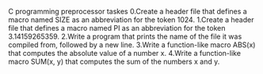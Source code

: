 C programming preprocessor taskes
0.Create a header file that defines a macro named SIZE as an abbreviation for the token 1024.
1.Create a header file that defines a macro named PI as an abbreviation for the token 3.14159265359.
2.Write a program that prints the name of the file it was compiled from, followed by a new line.
3.Write a function-like macro ABS(x) that computes the absolute value of a number x.
4.Write a function-like macro SUM(x, y) that computes the sum of the numbers x and y.
